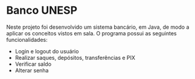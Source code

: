 # Banco UNESP
Neste projeto foi desenvolvido um sistema bancário, em Java, de modo a aplicar os conceitos vistos em sala. O programa possui as seguintes funcionalidades:
- Login e logout do usuário
- Realizar saques, depósitos, transferências e PIX
- Verificar saldo
- Alterar senha

